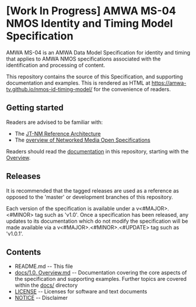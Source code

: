 # [Work In Progress] AMWA MS-04 NMOS Identity and Timing Model Specification

AMWA MS-04 is an AMWA Data Model Specification for identity and timing that applies to AMWA NMOS specifications associated with the identification and processing of content.

This repository contains the source of this Specification, and supporting documentation and examples. This is rendered as HTML at <https://amwa-tv.github.io/nmos-id-timing-model/> for the convenience of readers.

## Getting started

Readers are advised to be familiar with:
* The [JT-NM Reference Architecture](http://jt-nm.org/RA-1.0/)
* The [overview of Networked Media Open Specifications](;https://amwa-tv.github.io/nmos)

Readers should read the [documentation](docs/) in this repository, starting with the [Overview](docs/1.0.%20Overview.md).

## Releases

It is recommended that the tagged releases are used as a reference as opposed to the 'master' or development branches of this repository.

Each version of the specification is available under a v&lt;#MAJOR&gt;.&lt;#MINOR&gt; tag such as 'v1.0'. Once a specification has been released, any updates to its documentation which do not modify the specification will be made available via a v&lt;#MAJOR&gt;.&lt;#MINOR&gt;.&lt;#UPDATE&gt; tag such as 'v1.0.1'.

## Contents

* README.md -- This file
* [docs/1.0. Overview.md](docs/1.0.%20Overview.md) -- Documentation covering the core aspects of the specification and supporting examples. Further topics are covered within the [docs/](docs/) directory
* [LICENSE](LICENSE) -- Licenses for software and text documents
* [NOTICE](NOTICE) -- Disclaimer
